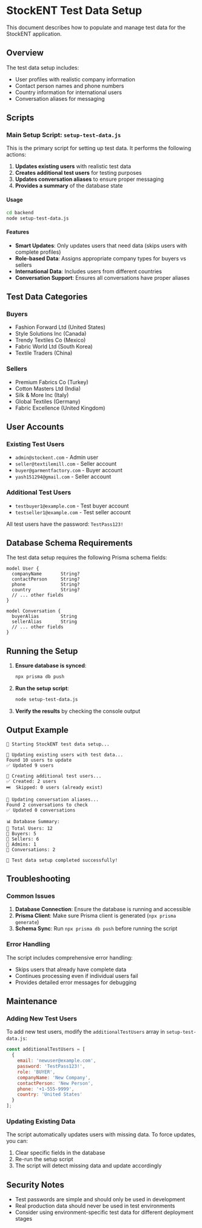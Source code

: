 # StockENT Test Data Setup

This document describes how to populate and manage test data for the StockENT application.

## Overview

The test data setup includes:
- User profiles with realistic company information
- Contact person names and phone numbers
- Country information for international users
- Conversation aliases for messaging

## Scripts

### Main Setup Script: `setup-test-data.js`

This is the primary script for setting up test data. It performs the following actions:

1. **Updates existing users** with realistic test data
2. **Creates additional test users** for testing purposes
3. **Updates conversation aliases** to ensure proper messaging
4. **Provides a summary** of the database state

#### Usage

```bash
cd backend
node setup-test-data.js
```

#### Features

- **Smart Updates**: Only updates users that need data (skips users with complete profiles)
- **Role-based Data**: Assigns appropriate company types for buyers vs sellers
- **International Data**: Includes users from different countries
- **Conversation Support**: Ensures all conversations have proper aliases

## Test Data Categories

### Buyers
- Fashion Forward Ltd (United States)
- Style Solutions Inc (Canada)
- Trendy Textiles Co (Mexico)
- Fabric World Ltd (South Korea)
- Textile Traders (China)

### Sellers
- Premium Fabrics Co (Turkey)
- Cotton Masters Ltd (India)
- Silk & More Inc (Italy)
- Global Textiles (Germany)
- Fabric Excellence (United Kingdom)

## User Accounts

### Existing Test Users
- `admin@stockent.com` - Admin user
- `seller@textilemill.com` - Seller account
- `buyer@garmentfactory.com` - Buyer account
- `yash151294@gmail.com` - Seller account

### Additional Test Users
- `testbuyer1@example.com` - Test buyer account
- `testseller1@example.com` - Test seller account

All test users have the password: `TestPass123!`

## Database Schema Requirements

The test data setup requires the following Prisma schema fields:

```prisma
model User {
  companyName       String?
  contactPerson     String?
  phone             String?
  country           String?
  // ... other fields
}

model Conversation {
  buyerAlias        String
  sellerAlias       String
  // ... other fields
}
```

## Running the Setup

1. **Ensure database is synced**:
   ```bash
   npx prisma db push
   ```

2. **Run the setup script**:
   ```bash
   node setup-test-data.js
   ```

3. **Verify the results** by checking the console output

## Output Example

```
🚀 Starting StockENT test data setup...

📝 Updating existing users with test data...
Found 10 users to update
✅ Updated 9 users

👥 Creating additional test users...
✅ Created: 2 users
⏭️  Skipped: 0 users (already exist)

💬 Updating conversation aliases...
Found 2 conversations to check
✅ Updated 0 conversations

📊 Database Summary:
👥 Total Users: 12
🛒 Buyers: 5
🏪 Sellers: 6
👑 Admins: 1
💬 Conversations: 2

🎉 Test data setup completed successfully!
```

## Troubleshooting

### Common Issues

1. **Database Connection**: Ensure the database is running and accessible
2. **Prisma Client**: Make sure Prisma client is generated (`npx prisma generate`)
3. **Schema Sync**: Run `npx prisma db push` before running the script

### Error Handling

The script includes comprehensive error handling:
- Skips users that already have complete data
- Continues processing even if individual users fail
- Provides detailed error messages for debugging

## Maintenance

### Adding New Test Users

To add new test users, modify the `additionalTestUsers` array in `setup-test-data.js`:

```javascript
const additionalTestUsers = [
  {
    email: 'newuser@example.com',
    password: 'TestPass123!',
    role: 'BUYER',
    companyName: 'New Company',
    contactPerson: 'New Person',
    phone: '+1-555-9999',
    country: 'United States'
  }
];
```

### Updating Existing Data

The script automatically updates users with missing data. To force updates, you can:

1. Clear specific fields in the database
2. Re-run the setup script
3. The script will detect missing data and update accordingly

## Security Notes

- Test passwords are simple and should only be used in development
- Real production data should never be used in test environments
- Consider using environment-specific test data for different deployment stages
